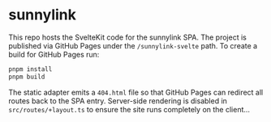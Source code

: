 # sunnylink

This repo hosts the SvelteKit code for the sunnylink SPA. The project is
published via GitHub Pages under the `/sunnylink-svelte` path. To create a
build for GitHub Pages run:

```bash
pnpm install
pnpm build
```

The static adapter emits a `404.html` file so that GitHub Pages can redirect all
routes back to the SPA entry. Server-side rendering is disabled in
`src/routes/+layout.ts` to ensure the site runs completely on the client...

